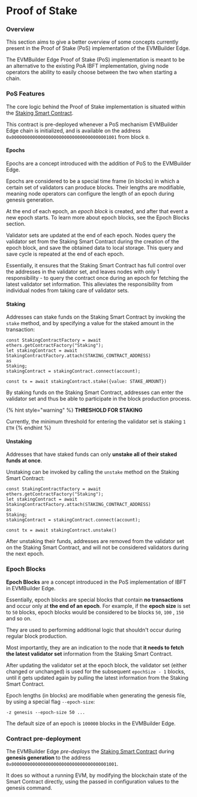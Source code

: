 # Proof of Stake

### Overview

This section aims to give a better overview of some concepts currently present in the Proof of Stake (PoS) implementation of the EVMBuilder Edge.

The EVMBuilder Edge Proof of Stake (PoS) implementation is meant to be an alternative to the existing PoA IBFT implementation, giving node operators the ability to easily choose between the two when starting a chain.

### PoS Features

The core logic behind the Proof of Stake implementation is situated within the [Staking Smart Contract](https://github.com/EVMBuilder-Smartchain/EVMBuilderSmartChain-Staking-Contract).

This contract is pre-deployed whenever a PoS mechanism EVMBuilder Edge chain is initialized, and is available on the address `0x0000000000000000000000000000000000001001` from block `0`.

#### Epochs

Epochs are a concept introduced with the addition of PoS to the EVMBuilder Edge.

Epochs are considered to be a special time frame (in blocks) in which a certain set of validators can produce blocks. Their lengths are modifiable, meaning node operators can configure the length of an epoch during genesis generation.

At the end of each epoch, an _epoch block_ is created, and after that event a new epoch starts. To learn more about epoch blocks, see the Epoch Blocks section.

Validator sets are updated at the end of each epoch. Nodes query the validator set from the Staking Smart Contract during the creation of the epoch block, and save the obtained data to local storage. This query and save cycle is repeated at the end of each epoch.

Essentially, it ensures that the Staking Smart Contract has full control over the addresses in the validator set, and leaves nodes with only 1 responsibility - to query the contract once during an epoch for fetching the latest validator set information. This alleviates the responsibility from individual nodes from taking care of validator sets.

#### Staking

Addresses can stake funds on the Staking Smart Contract by invoking the `stake` method, and by specifying a value for the staked amount in the transaction:

```
const StakingContractFactory = await ethers.getContractFactory("Staking");
let stakingContract = await StakingContractFactory.attach(STAKING_CONTRACT_ADDRESS)
as
Staking;
stakingContract = stakingContract.connect(account);

const tx = await stakingContract.stake({value: STAKE_AMOUNT})
```

By staking funds on the Staking Smart Contract, addresses can enter the validator set and thus be able to participate in the block production process.

{% hint style="warning" %}
**THRESHOLD FOR STAKING**

Currently, the minimum threshold for entering the validator set is staking `1 ETH`
{% endhint %}

#### Unstaking

Addresses that have staked funds can only **unstake all of their staked funds at once**.

Unstaking can be invoked by calling the `unstake` method on the Staking Smart Contract:

```
const StakingContractFactory = await ethers.getContractFactory("Staking");
let stakingContract = await StakingContractFactory.attach(STAKING_CONTRACT_ADDRESS)
as
Staking;
stakingContract = stakingContract.connect(account);

const tx = await stakingContract.unstake()
```

After unstaking their funds, addresses are removed from the validator set on the Staking Smart Contract, and will not be considered validators during the next epoch.

### Epoch Blocks

**Epoch Blocks** are a concept introduced in the PoS implementation of IBFT in EVMBuilder Edge.

Essentially, epoch blocks are special blocks that contain **no transactions** and occur only at **the end of an epoch**. For example, if the **epoch size** is set to `50` blocks, epoch blocks would be considered to be blocks `50`, `100` , `150` and so on.

They are used to performing additional logic that shouldn't occur during regular block production.

Most importantly, they are an indication to the node that **it needs to fetch the latest validator set** information from the Staking Smart Contract.

After updating the validator set at the epoch block, the validator set (either changed or unchanged) is used for the subsequent `epochSize - 1` blocks, until it gets updated again by pulling the latest information from the Staking Smart Contract.

Epoch lengths (in blocks) are modifiable when generating the genesis file, by using a special flag `--epoch-size`:

```
-z genesis --epoch-size 50 ...
```

The default size of an epoch is `100000` blocks in the EVMBuilder Edge.

### Contract pre-deployment

The EVMBuilder Edge _pre-deploys_ the [Staking Smart Contract](https://github.com/EVMBuilder-Smartchain/EVMBuilderSmartChain-Staking-Contract) during **genesis generation** to the address `0x0000000000000000000000000000000000001001`.

It does so without a running EVM, by modifying the blockchain state of the Smart Contract directly, using the passed in configuration values to the genesis command.
